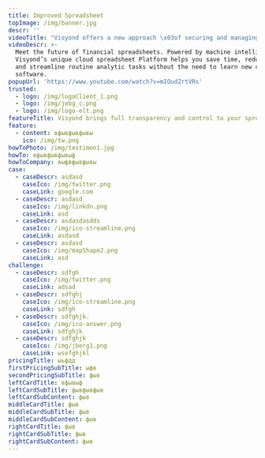 ```yaml
---
title: Improved Spreadsheet
topImage: /img/banner.jpg
descr: ''
videoTitle: "Visyond offers a new approach \x03of securing and managing your \x03spreadsheet data"
videoDescr: >-
  Meet the future of financial spreadsheets. Powered by machine intelligence,
  Visyond’s unique cloud spreadsheet Platform helps you save time, reduce errors
  and streamline routine analytic tasks without the need to learn new complex
  software. 
popupUrl: 'https://www.youtube.com/watch?v=mIOudZrtVRs'
trusted:
  - logo: /img/logoClient_1.png
  - logo: /img/jebg_c.png
  - logo: /img/logo-elt.png
featureTitle: Visyond brings full transparency and control to your spreadsheets
feature:
  - content: вфывфывфывы
    ico: /img/tw.png
howToPhoto: /img/testimon1.jpg
howTo: вфывфывфывыф
howToCompany: выфвфывфывы
case:
  - caseDescr: asdasd
    caseIco: /img/twitter.png
    caseLink: google.com
  - caseDescr: asdasd
    caseIco: /img/linkdn.png
    caseLink: asd
  - caseDescr: asdasdasdds
    caseIco: /img/ico-streamline.png
    caseLink: asdasd
  - caseDescr: asdasd
    caseIco: /img/mapShape2.png
    caseLink: asd
challenge:
  - caseDescr: sdfgh
    caseIco: /img/twitter.png
    caseLink: adsad
  - caseDescr: sdfghj
    caseIco: /img/ico-streamline.png
    caseLink: sdfgh
  - caseDescr: sdfghjk.
    caseIco: /img/ico-answer.png
    caseLink: sdfghjk
  - caseDescr: sdfghjk
    caseIco: /img/jberg1.png
    caseLink: wsefghjkl
pricingTitle: ыьфдд
firstPricingSubTitle: ыфв
secondPricingSubTitle: фыв
leftCardTitle: вфывыф
leftCardSubTitle: фывфывфыв
leftCardSubContent: фыв
middleCardTitle: фыв
middleCardSubTitle: фыв
middleCardSubContent: фыв
rightCardTitle: фыв
rightCardSubTitle: фыв
rightCardSubContent: фыв
---
```


